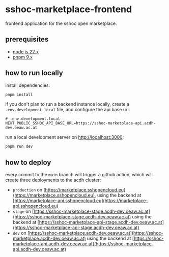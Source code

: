 # sshoc-marketplace-frontend

frontend application for the sshoc open marketplace.

## prerequisites

- [node.js 22.x](https://nodejs.org)
- [pnpm 9.x](https://pnpm.io)

## how to run locally

install dependencies:

```bash
pnpm install
```

if you don't plan to run a backend instance locally, create a `.env.development.local` file, and
configure the api base url:

```
# .env.development.local
NEXT_PUBLIC_SSHOC_API_BASE_URL=https://sshoc-marketplace-api.acdh-dev.oeaw.ac.at
```

run a local development server on [http://localhost:3000](http://localhost:3000):

```bash
pnpm run dev
```

## how to deploy

every commit to the `main` branch will trigger a github action, which will create three deployments
to the acdh cluster:

- `production` on [https://marketplace.sshopencloud.eu](https://marketplace.sshopencloud.eu), using
  the backend at [https://marketplace-api.sshopencloud.eu](https://marketplace-api.sshopencloud.eu)
- `stage` on
  [https://sshoc-marketplace-stage.acdh-dev.oeaw.ac.at](https://sshoc-marketplace-stage.acdh-dev.oeaw.ac.at)
  using the backend at
  [https://sshoc-marketplace-api-stage.acdh-dev.oeaw.ac.at](https://sshoc-marketplace-api-stage.acdh-dev.oeaw.ac.at)
- `dev` on
  [https://sshoc-marketplace.acdh-dev.oeaw.ac.at](https://sshoc-marketplace.acdh-dev.oeaw.ac.at)
  using the backend at
  [https://sshoc-marketplace-api.acdh-dev.oeaw.ac.at](https://sshoc-marketplace-api.acdh-dev.oeaw.ac.at)
